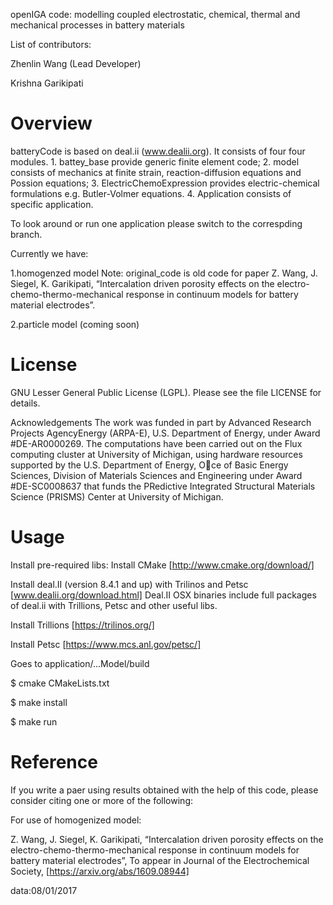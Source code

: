 openIGA code: modelling coupled electrostatic, chemical, thermal and mechanical processes in battery materials

List of contributors:

Zhenlin Wang (Lead Developer)

Krishna Garikipati


Overview
====================================================================

batteryCode is based on deal.ii (www.dealii.org). It consists of four four modules. 1. battey_base provide generic finite element code; 2. model consists of mechanics at finite strain, reaction-diffusion equations and Possion equations; 3. ElectricChemoExpression provides electric-chemical formulations e.g. Butler-Volmer equations. 4. Application consists of specific application.

To look around or run one application please switch to the correspding branch.

Currently we have:

1.homogenzed model 
 Note: original_code is old code for paper Z. Wang, J. Siegel, K. Garikipati, “Intercalation driven porosity effects on the electro-chemo-thermo-mechanical response in continuum models for battery material electrodes”. 
 
2.particle model (coming soon)

License
====================================================================
GNU Lesser General Public License (LGPL). Please see the file LICENSE for details.

Acknowledgements
The work was funded in part by Advanced Research
Projects AgencyEnergy (ARPA-E), U.S. Department of Energy, under Award #DE-AR0000269. The computations have been carried out on the Flux computing cluster at University of Michigan, using hardware resources supported by the U.S. Department of Energy, Oce of Basic Energy Sciences, Division of Materials Sciences and Engineering under Award #DE-SC0008637 that funds the PRedictive Integrated Structural Materials Science (PRISMS) Center at University of Michigan.

Usage
====================================================================
Install pre-required libs:
Install CMake [http://www.cmake.org/download/]

Install deal.II (version 8.4.1 and up) with Trilinos and Petsc [www.dealii.org/download.html] Deal.II OSX binaries include full packages of deal.ii with Trillions, Petsc and other useful libs.

Install Trillions [https://trilinos.org/]

Install Petsc [https://www.mcs.anl.gov/petsc/]

Goes to application/...Model/build

$ cmake CMakeLists.txt

$ make install

$ make run


Reference
====================================================================
If you write a paer using results obtained with the help of this code, please consider citing one or more of the following:

For use of homogenized model:

Z. Wang, J. Siegel, K. Garikipati, “Intercalation driven porosity effects on the electro-chemo-thermo-mechanical response in continuum models for battery material electrodes”, To appear in Journal of the Electrochemical Society, [https://arxiv.org/abs/1609.08944]


data:08/01/2017